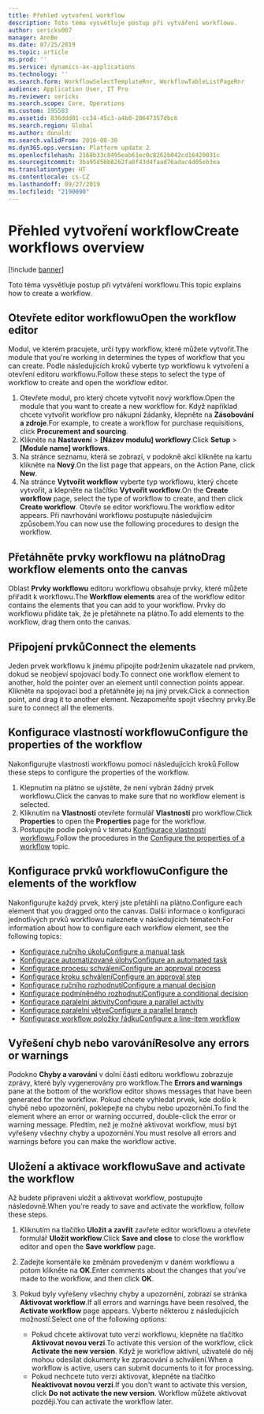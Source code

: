 ```yaml
---
title: Přehled vytvoření workflow
description: Toto téma vysvětluje postup při vytváření workflowu.
author: sericks007
manager: AnnBe
ms.date: 07/25/2019
ms.topic: article
ms.prod: ''
ms.service: dynamics-ax-applications
ms.technology: ''
ms.search.form: WorkflowSelectTemplateRnr, WorkflowTableListPageRnr
audience: Application User, IT Pro
ms.reviewer: sericks
ms.search.scope: Core, Operations
ms.custom: 195583
ms.assetid: 836ddd01-cc34-45c3-a4b0-20647357dbc6
ms.search.region: Global
ms.author: donaldc
ms.search.validFrom: 2016-08-30
ms.dyn365.ops.version: Platform update 2
ms.openlocfilehash: 2168b33c8495eab61ec0c8262b042cd16420031c
ms.sourcegitcommit: 3ba95d50b8262fa0f43d4faad76adac4d05eb3ea
ms.translationtype: HT
ms.contentlocale: cs-CZ
ms.lasthandoff: 09/27/2019
ms.locfileid: "2190090"
---
```

# <a name="create-workflows-overview"></a><span data-ttu-id="ef68b-103">Přehled vytvoření workflow</span><span class="sxs-lookup"><span data-stu-id="ef68b-103">Create workflows overview</span></span>

[!include [banner](../includes/banner.md)]

<span data-ttu-id="ef68b-104">Toto téma vysvětluje postup při vytváření workflowu.</span><span class="sxs-lookup"><span data-stu-id="ef68b-104">This topic explains how to create a workflow.</span></span>

## <a name="open-the-workflow-editor"></a><span data-ttu-id="ef68b-105">Otevřete editor workflowu</span><span class="sxs-lookup"><span data-stu-id="ef68b-105">Open the workflow editor</span></span>

<span data-ttu-id="ef68b-106">Modul, ve kterém pracujete, určí typy workflow, které můžete vytvořit.</span><span class="sxs-lookup"><span data-stu-id="ef68b-106">The module that you're working in determines the types of workflow that you can create.</span></span> <span data-ttu-id="ef68b-107">Podle následujících kroků vyberte typ workflowu k vytvoření a otevření editoru workflowu.</span><span class="sxs-lookup"><span data-stu-id="ef68b-107">Follow these steps to select the type of workflow to create and open the workflow editor.</span></span>

1. <span data-ttu-id="ef68b-108">Otevřete modul, pro který chcete vytvořit nový workflow.</span><span class="sxs-lookup"><span data-stu-id="ef68b-108">Open the module that you want to create a new workflow for.</span></span> <span data-ttu-id="ef68b-109">Když například chcete vytvořit workflow pro nákupní žádanky, klepněte na **Zásobování a zdroje**.</span><span class="sxs-lookup"><span data-stu-id="ef68b-109">For example, to create a workflow for purchase requisitions, click **Procurement and sourcing**.</span></span>
2. <span data-ttu-id="ef68b-110">Klikněte na **Nastavení** &gt; **\[Název modulu\] workflowy**.</span><span class="sxs-lookup"><span data-stu-id="ef68b-110">Click **Setup** &gt; **\[Module name\] workflows**.</span></span>
3. <span data-ttu-id="ef68b-111">Na stránce seznamu, která se zobrazí, v podokně akcí klikněte na kartu klikněte na **Nový**.</span><span class="sxs-lookup"><span data-stu-id="ef68b-111">On the list page that appears, on the Action Pane, click **New**.</span></span>
4. <span data-ttu-id="ef68b-112">Na stránce **Vytvořit workflow** vyberte typ workflowu, který chcete vytvořit, a klepněte na tlačítko **Vytvořit workflow**.</span><span class="sxs-lookup"><span data-stu-id="ef68b-112">On the **Create workflow** page, select the type of workflow to create, and then click **Create workflow**.</span></span> <span data-ttu-id="ef68b-113">Otevře se editor workflowu.</span><span class="sxs-lookup"><span data-stu-id="ef68b-113">The workflow editor appears.</span></span> <span data-ttu-id="ef68b-114">Při navrhování workflowu postupujte následujícím způsobem.</span><span class="sxs-lookup"><span data-stu-id="ef68b-114">You can now use the following procedures to design the workflow.</span></span>

## <a name="drag-workflow-elements-onto-the-canvas"></a><span data-ttu-id="ef68b-115">Přetáhněte prvky workflowu na plátno</span><span class="sxs-lookup"><span data-stu-id="ef68b-115">Drag workflow elements onto the canvas</span></span>

<span data-ttu-id="ef68b-116">Oblast **Prvky workflowu** editoru workflowu obsahuje prvky, které můžete přiřadit k workflowu.</span><span class="sxs-lookup"><span data-stu-id="ef68b-116">The **Workflow elements** area of the workflow editor contains the elements that you can add to your workflow.</span></span> <span data-ttu-id="ef68b-117">Prvky do workflowu přidáte tak, že je přetáhnete na plátno.</span><span class="sxs-lookup"><span data-stu-id="ef68b-117">To add elements to the workflow, drag them onto the canvas.</span></span>

## <a name="connect-the-elements"></a><span data-ttu-id="ef68b-118">Připojení prvků</span><span class="sxs-lookup"><span data-stu-id="ef68b-118">Connect the elements</span></span>

<span data-ttu-id="ef68b-119">Jeden prvek workflowu k jinému připojíte podržením ukazatele nad prvkem, dokud se neobjeví spojovací body.</span><span class="sxs-lookup"><span data-stu-id="ef68b-119">To connect one workflow element to another, hold the pointer over an element until connection points appear.</span></span> <span data-ttu-id="ef68b-120">Klikněte na spojovací bod a přetáhněte jej na jiný prvek.</span><span class="sxs-lookup"><span data-stu-id="ef68b-120">Click a connection point, and drag it to another element.</span></span> <span data-ttu-id="ef68b-121">Nezapomeňte spojit všechny prvky.</span><span class="sxs-lookup"><span data-stu-id="ef68b-121">Be sure to connect all the elements.</span></span>

## <a name="configure-the-properties-of-the-workflow"></a><span data-ttu-id="ef68b-122">Konfigurace vlastností workflowu</span><span class="sxs-lookup"><span data-stu-id="ef68b-122">Configure the properties of the workflow</span></span>

<span data-ttu-id="ef68b-123">Nakonfigurujte vlastnosti workflowu pomocí následujících kroků.</span><span class="sxs-lookup"><span data-stu-id="ef68b-123">Follow these steps to configure the properties of the workflow.</span></span>

1. <span data-ttu-id="ef68b-124">Klepnutím na plátno se ujistěte, že není vybrán žádný prvek workflowu.</span><span class="sxs-lookup"><span data-stu-id="ef68b-124">Click the canvas to make sure that no workflow element is selected.</span></span>
2. <span data-ttu-id="ef68b-125">Kliknutím na **Vlastnosti** otevřete formulář **Vlastnosti** pro workflow.</span><span class="sxs-lookup"><span data-stu-id="ef68b-125">Click **Properties** to open the **Properties** page for the workflow.</span></span>
3. <span data-ttu-id="ef68b-126">Postupujte podle pokynů v tématu [Konfigurace vlastností workflowu](configure-workflow-properties.md).</span><span class="sxs-lookup"><span data-stu-id="ef68b-126">Follow the procedures in the [Configure the properties of a workflow](configure-workflow-properties.md) topic.</span></span>

## <a name="configure-the-elements-of-the-workflow"></a><span data-ttu-id="ef68b-127">Konfigurace prvků workflowu</span><span class="sxs-lookup"><span data-stu-id="ef68b-127">Configure the elements of the workflow</span></span>

<span data-ttu-id="ef68b-128">Nakonfigurujte každý prvek, který jste přetáhli na plátno.</span><span class="sxs-lookup"><span data-stu-id="ef68b-128">Configure each element that you dragged onto the canvas.</span></span> <span data-ttu-id="ef68b-129">Další informace o konfiguraci jednotlivých prvků workflowu naleznete v následujících tématech:</span><span class="sxs-lookup"><span data-stu-id="ef68b-129">For information about how to configure each workflow element, see the following topics:</span></span>

- [<span data-ttu-id="ef68b-130">Konfigurace ručního úkolu</span><span class="sxs-lookup"><span data-stu-id="ef68b-130">Configure a manual task</span></span>](configure-manual-task-workflow.md)
- [<span data-ttu-id="ef68b-131">Konfigurace automatizované úlohy</span><span class="sxs-lookup"><span data-stu-id="ef68b-131">Configure an automated task</span></span>](configure-automated-task-workflow.md)
- [<span data-ttu-id="ef68b-132">Konfigurace procesu schválení</span><span class="sxs-lookup"><span data-stu-id="ef68b-132">Configure an approval process</span></span>](configure-approval-process-workflow.md)
- [<span data-ttu-id="ef68b-133">Konfigurace kroku schválení</span><span class="sxs-lookup"><span data-stu-id="ef68b-133">Configure an approval step</span></span>](configure-approval-step-workflow.md)
- [<span data-ttu-id="ef68b-134">Konfigurace ručního rozhodnutí</span><span class="sxs-lookup"><span data-stu-id="ef68b-134">Configure a manual decision</span></span>](configure-manual-decision-workflow.md)
- [<span data-ttu-id="ef68b-135">Konfigurace podmíněného rozhodnutí</span><span class="sxs-lookup"><span data-stu-id="ef68b-135">Configure a conditional decision</span></span>](configure-conditional-decision-workflow.md)
- [<span data-ttu-id="ef68b-136">Konfigurace paralelní aktivity</span><span class="sxs-lookup"><span data-stu-id="ef68b-136">Configure a parallel activity</span></span>](configure-parallel-activity-workflow.md)
- [<span data-ttu-id="ef68b-137">Konfigurace paralelní větve</span><span class="sxs-lookup"><span data-stu-id="ef68b-137">Configure a parallel branch</span></span>](configure-parallel-branch-workflow.md)
- [<span data-ttu-id="ef68b-138">Konfigurace workflow položky řádku</span><span class="sxs-lookup"><span data-stu-id="ef68b-138">Configure a line-item workflow</span></span>](configure-line-item-workflow.md)

## <a name="resolve-any-errors-or-warnings"></a><span data-ttu-id="ef68b-139">Vyřešení chyb nebo varování</span><span class="sxs-lookup"><span data-stu-id="ef68b-139">Resolve any errors or warnings</span></span>

<span data-ttu-id="ef68b-140">Podokno **Chyby a varování** v dolní části editoru workflowu zobrazuje zprávy, které byly vygenerovány pro workflow.</span><span class="sxs-lookup"><span data-stu-id="ef68b-140">The **Errors and warnings** pane at the bottom of the workflow editor shows messages that have been generated for the workflow.</span></span> <span data-ttu-id="ef68b-141">Pokud chcete vyhledat prvek, kde došlo k chybě nebo upozornění, poklepejte na chybu nebo upozornění.</span><span class="sxs-lookup"><span data-stu-id="ef68b-141">To find the element where an error or warning occurred, double-click the error or warning message.</span></span> <span data-ttu-id="ef68b-142">Předtím, než je možné aktivovat workflow, musí být vyřešeny všechny chyby a upozornění.</span><span class="sxs-lookup"><span data-stu-id="ef68b-142">You must resolve all errors and warnings before you can make the workflow active.</span></span>

## <a name="save-and-activate-the-workflow"></a><span data-ttu-id="ef68b-143">Uložení a aktivace workflowu</span><span class="sxs-lookup"><span data-stu-id="ef68b-143">Save and activate the workflow</span></span>

<span data-ttu-id="ef68b-144">Až budete připraveni uložit a aktivovat workflow, postupujte následovně.</span><span class="sxs-lookup"><span data-stu-id="ef68b-144">When you're ready to save and activate the workflow, follow these steps.</span></span>

1. <span data-ttu-id="ef68b-145">Kliknutím na tlačítko **Uložit a zavřít** zavřete editor workflowu a otevřete formulář **Uložit workflow**.</span><span class="sxs-lookup"><span data-stu-id="ef68b-145">Click **Save and close** to close the workflow editor and open the **Save workflow** page.</span></span>
2. <span data-ttu-id="ef68b-146">Zadejte komentáře ke změnám provedeným v daném workflowu a potom klikněte na **OK**.</span><span class="sxs-lookup"><span data-stu-id="ef68b-146">Enter comments about the changes that you've made to the workflow, and then click **OK**.</span></span>
3. <span data-ttu-id="ef68b-147">Pokud byly vyřešeny všechny chyby a upozornění, zobrazí se stránka **Aktivovat workflow**.</span><span class="sxs-lookup"><span data-stu-id="ef68b-147">If all errors and warnings have been resolved, the **Activate workflow** page appears.</span></span> <span data-ttu-id="ef68b-148">Vyberte některou z následujících možností:</span><span class="sxs-lookup"><span data-stu-id="ef68b-148">Select one of the following options:</span></span>

    - <span data-ttu-id="ef68b-149">Pokud chcete aktivovat tuto verzi workflowu, klepněte na tlačítko **Aktivovat novou verzi**.</span><span class="sxs-lookup"><span data-stu-id="ef68b-149">To activate this version of the workflow, click **Activate the new version**.</span></span> <span data-ttu-id="ef68b-150">Když je workflow aktivní, uživatelé do něj mohou odesílat dokumenty ke zpracování a schválení.</span><span class="sxs-lookup"><span data-stu-id="ef68b-150">When a workflow is active, users can submit documents to it for processing.</span></span>
    - <span data-ttu-id="ef68b-151">Pokud nechcete tuto verzi aktivovat, klepněte na tlačítko **Neaktivovat novou verzi**.</span><span class="sxs-lookup"><span data-stu-id="ef68b-151">If you don't want to activate this version, click **Do not activate the new version**.</span></span> <span data-ttu-id="ef68b-152">Workflow můžete aktivovat později.</span><span class="sxs-lookup"><span data-stu-id="ef68b-152">You can activate the workflow later.</span></span>
